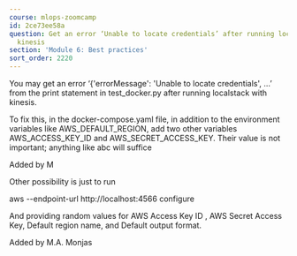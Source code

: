 ```yaml
---
course: mlops-zoomcamp
id: 2ce73ee58a
question: Get an error ‘Unable to locate credentials’ after running localstack with
  kinesis
section: 'Module 6: Best practices'
sort_order: 2220
---
```


You may get an error ‘{'errorMessage': 'Unable to locate credentials', …’ from the print statement in test_docker.py after running localstack with kinesis.

To fix this, in the docker-compose.yaml file, in addition to the environment variables like AWS_DEFAULT_REGION, add two other variables AWS_ACCESS_KEY_ID and AWS_SECRET_ACCESS_KEY. Their value is not important; anything like abc will suffice

Added by M

Other possibility is just to run

aws --endpoint-url http://localhost:4566 configure

And providing random values for AWS Access Key ID , AWS Secret Access Key, Default region name, and Default output format.

Added by M.A. Monjas


